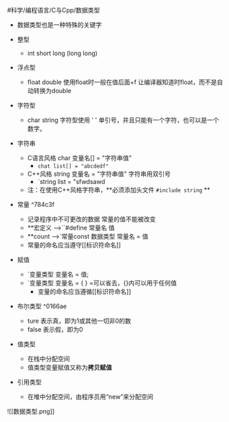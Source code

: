 #科学/编程语言/C与Cpp/数据类型
- 数据类型也是一种特殊的关键字

- 整型
	- int short long (long long)   

- 浮点型 
	- float double  使用float时一般在值后面+f 让编译器知道时float，而不是自动转换为double

- 字符型 
	- char string  字符型使用 ' ' 单引号，并且只能有一个字符，也可以是一个数字。

- 字符串 
	- C语言风格 char 变量名[] = "字符串值"   
		- `chat list[] = "abcdedf"`
	-  C++风格 string 变量名 = "字符串值"	字符串用双引号
		- `string list = "sfwdsawd
	- 注：在使用C++风格字符串，**必须添加头文件 `#include string`  **

- 常量 ^784c3f
	- 记录程序中不可更改的数据 常量的值不能被改变
	- **宏定义 ——>``#define 常量名 值 
	- **count ——>`常量const 数据类型 常量名 = 值 
	- 常量的命名应当遵守[[标识符命名]]


- 赋值
	- `变量类型 变量名 = 值;
	- `变量类型 变量名 = { }    =可以省去，{}内可以用于任何值 
		- 变量的命名应当遵循[[标识符命名]]

- 布尔类型 ^0166ae
	- ture 表示真，即为1或其他一切非0的数
	- false 表示假，即为0

- 值类型
	- 在栈中分配空间
	- 值类型变量赋值又称为**拷贝赋值**

- 引用类型
	- 在堆中分配空间，由程序员用“new”来分配空间

![[数据类型.png]]
